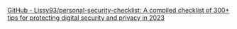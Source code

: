 
[GitHub - Lissy93/personal-security-checklist: A compiled checklist of 300+ tips for protecting digital security and privacy in 2023](https://github.com/Lissy93/personal-security-checklist)
